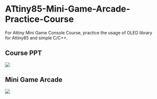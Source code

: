 # ATtiny85-Mini-Game-Arcade-Practice-Course

For Attiny Mini Game Console Course, practice the usage of OLED library for Attiny85 and simple C/C++.

## Course PPT 
![](https://i.imgur.com/jEqrAPH.png)

## Mini Game Arcade
![](https://i.imgur.com/RLX9hmX.png)
